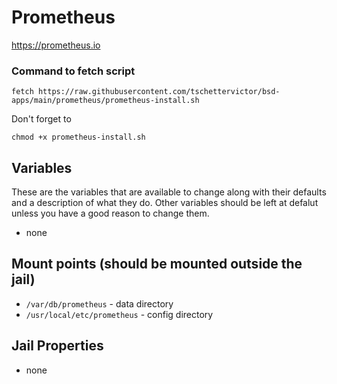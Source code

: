 # Prometheus
https://prometheus.io

### Command to fetch script
```
fetch https://raw.githubusercontent.com/tschettervictor/bsd-apps/main/prometheus/prometheus-install.sh
```

Don't forget to
```
chmod +x prometheus-install.sh
```

## Variables
These are the variables that are available to change along with their defaults and a description of what they do. Other variables should be left at defalut unless you have a good reason to change them.
- none

## Mount points (should be mounted outside the jail)
- `/var/db/prometheus` - data directory
- `/usr/local/etc/prometheus` - config directory

## Jail Properties
- none
